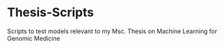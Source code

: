 # Thesis-Scripts
Scripts to test models relevant to my Msc. Thesis on Machine Learning for Genomic Medicine
